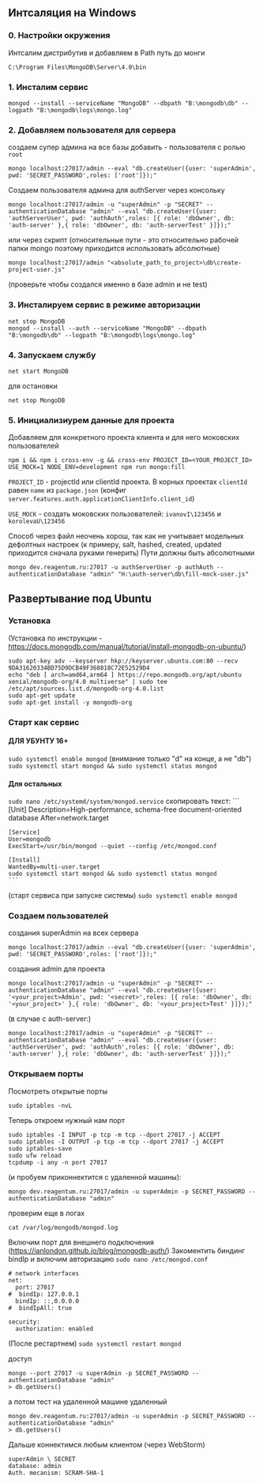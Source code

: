 ## Интсаляция на Windows

### 0. Настройки окружения
Интсалим дистрибутив и добавляем в Path путь до монги 
```
С:\Program Files\MongoDB\Server\4.0\bin
```

### 1. Инсталим сервис
```
mongod --install --serviceName "MongoDB" --dbpath "B:\mongodb\db" --logpath "B:\mongodb\logs\mongo.log"
```

### 2. Добавляем пользователя для сервера
создаем супер админа на все базы добавить - пользователя с ролью ```root```
```
mongo localhost:27017/admin --eval "db.createUser({user: 'superAdmin', pwd: 'SECRET_PASSWORD',roles: ['root']});"
```

Создаем пользователя админа для authServer через консольку
```
mongo localhost:27017/admin -u "superAdmin" -p "SECRET" --authenticationDatabase "admin" --eval "db.createUser({user: 'authServerUser', pwd: 'authAuth',roles: [{ role: 'dbOwner', db: 'auth-server' },{ role: 'dbOwner', db: 'auth-serverTest' }]});"
```
или через скрипт
(относительные пути - это относительно рабочей папки mongo поэтому приходится использовать абсолютные)
```
mongo localhost:27017/admin "<absolute_path_to_project>\db\create-project-user.js"
```

(проверьте чтобы создался именно в базе admin и не test)

### 3. Инсталируем сервис в режиме авторизации
```
net stop MongoDB
mongod --install --auth --serviceName "MongoDB" --dbpath "B:\mongodb\db" --logpath "B:\mongodb\logs\mongo.log"
```

### 4. Запускаем службу
```
net start MongoDB
```
для остановки
```
net stop MongoDB
```

### 5. Инициализиурем данные для проекта
Добавляем для конкретного проекта клиента и для него моковских пользователей

```
npm i && npm i cross-env -g && cross-env PROJECT_ID=<YOUR_PROJECT_ID> USE_MOCK=1 NODE_ENV=development npm run mongo:fill
```
```PROJECT_ID``` - projectId или clientId проекта. В корных проектах ```clientId``` равен ```name``` из ```package.json```
(конфиг ```server.features.auth.applicationClientInfo.client_id```)

```USE_MOCK``` - создать моковских пользователей: ```ivanovI\123456``` и ```korolevaU\123456```

Способ через файл неочень хорош, так как не учитывает модельных дефолтных настроек (к примеру, salt, hashed, created, updated приходится сначала руками генерить)
Пути должны быть абсолютными
```
mongo dev.reagentum.ru:27017 -u authServerUser -p authAuth --authenticationDatabase "admin" "H:\auth-server\db\fill-mock-user.js"
```



## Развертывание под Ubuntu
### Установка
(Установка по инструкции - https://docs.mongodb.com/manual/tutorial/install-mongodb-on-ubuntu/)
```
sudo apt-key adv --keyserver hkp://keyserver.ubuntu.com:80 --recv 9DA31620334BD75D9DCB49F368818C72E52529D4
echo "deb [ arch=amd64,arm64 ] https://repo.mongodb.org/apt/ubuntu xenial/mongodb-org/4.0 multiverse" | sudo tee /etc/apt/sources.list.d/mongodb-org-4.0.list
sudo apt-get update
sudo apt-get install -y mongodb-org
```

### Старт как сервис

#### ДЛЯ УБУНТУ 16+
```sudo systemctl enable mongod```
(внимание только "d" на конце, а не "db")
```sudo systemctl start mongod && sudo systemctl status mongod```

#### Для остальных
```sudo nano /etc/systemd/system/mongod.service```
скопировать текст:
    ```
    [Unit]
    Description=High-performance, schema-free document-oriented database
    After=network.target
    
    [Service]
    User=mongodb
    ExecStart=/usr/bin/mongod --quiet --config /etc/mongod.conf
    
    [Install]
    WantedBy=multi-user.target
    sudo systemctl start mongod && sudo systemctl status mongod
    ```


(старт сервиса при запуске системы)
```sudo systemctl enable mongod```

### Создаем пользователей
создания superAdmin на всех сервера
```
mongo localhost:27017/admin --eval "db.createUser({user: 'superAdmin', pwd: 'SECRET_PASSWORD',roles: ['root']});"
```

создания admin для проекта
```
mongo localhost:27017/admin -u "superAdmin" -p "SECRET" --authenticationDatabase "admin" --eval "db.createUser({user: '<your_project>Admin', pwd: '<secret>',roles: [{ role: 'dbOwner', db: '<your_project>' },{ role: 'dbOwner', db: '<your_project>Test' }]});"
```
(в случае с auth-server:)
```
mongo localhost:27017/admin -u "superAdmin" -p "SECRET" --authenticationDatabase "admin" --eval "db.createUser({user: 'authServerUser', pwd: 'authAuth',roles: [{ role: 'dbOwner', db: 'auth-server' },{ role: 'dbOwner', db: 'auth-serverTest' }]});"
```

### Открываем порты
Посмотреть открытые порты
```
sudo iptables -nvL
```
Теперь откроем нужный нам порт
```
sudo iptables -I INPUT -p tcp -m tcp --dport 27017 -j ACCEPT
sudo iptables -I OUTPUT -p tcp -m tcp --dport 27017 -j ACCEPT
sudo iptables-save
sudo ufw reload
tcpdump -i any -n port 27017 
```
(и пробуем приконнектится с удаленной машины): 
```
mongo dev.reagentum.ru:27017/admin -u superAdmin -p SECRET_PASSWORD --authenticationDatabase "admin"
```

проверим еще в логах
```
cat /var/log/mongodb/mongod.log
```

Включим порт для внешнего подключения (https://ianlondon.github.io/blog/mongodb-auth/)
Закоментить биндинг bindIp и включим авторизацию 
```sudo nano /etc/mongod.conf```
```
# network interfaces
net:
  port: 27017
#  bindIp: 127.0.0.1
  bindIp: ::,0.0.0.0
#  bindIpAll: true
    
security:
  authorization: enabled
```

(После рестартнем)
```sudo systemctl restart mongod```

доступ
```
mongo --port 27017 -u superAdmin -p SECRET_PASSWORD --authenticationDatabase "admin"
> db.getUsers()
```

а потом тест на удаленной машине удаленный
```
mongo dev.reagentum.ru:27017/admin -u superAdmin -p SECRET_PASSWORD --authenticationDatabase "admin"
> db.getUsers()
```


Дальше коннектимся любым клиентом (через WebStorm)
```
superAdmin \ SECRET
database: admin
Auth. mecanism: SCRAM-SHA-1
```
